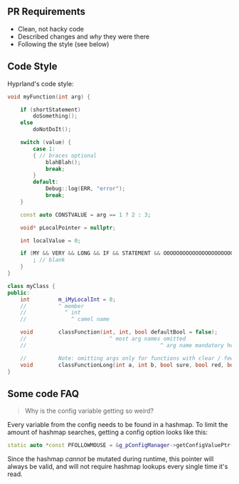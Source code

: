 ## PR Requirements

- Clean, not hacky code
- Described changes and *why* they were there
- Following the style (see below)

## Code Style

Hyprland's code style:
```cpp
void myFunction(int arg) {

    if (shortStatement)
        doSomething();
    else
        doNotDoIt();

    switch (value) {
        case 1:
        { // braces optional
            blahBlah();
            break;
        }
        default:
            Debug::log(ERR, "error");
            break;
    }

    const auto CONSTVALUE = arg == 1 ? 2 : 3;

    void* pLocalPointer = nullptr;

    int localValue = 0;

    if (MY && VERY && LONG && IF && STATEMENT && OOOOOOOOOOOOOOOOOOOOOOOOOOOOOOOOOOOOOOOOOOOOOOOOOOOOOOOOOOOOO && SUPERLONG && STATEMENT) {
        ; // blank
    }
}

class myClass {
public:
    int         m_iMyLocalInt = 0;
    //          ^ member
    //            ^ int
    //              ^ camel name

    void        classFunction(int, int, bool defaultBool = false);
    //                          ^ most arg names omitted
    //                                          ^ arg name mandatory here because C++

    //          Note: omitting args only for functions with clear / few args. For long functions:
    void        classFunctionLong(int a, int b, bool sure, bool red, bool enabled, void* item, const CColor& color = {0});
}
```

## Some code FAQ

> Why is the config variable getting so weird?

Every variable from the config needs to be found in a hashmap. To limit the amount of hashmap searches, getting a config option looks like this:
```cpp
static auto *const PFOLLOWMOUSE = &g_pConfigManager->getConfigValuePtr("input:follow_mouse")->intValue;
```
Since the hashmap *cannot* be mutated during runtime, this pointer will always be valid, and will not require hashmap lookups every single time it's read.